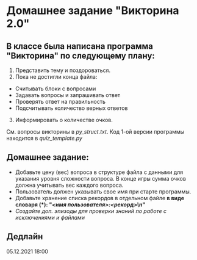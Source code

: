 #  Домашнее задание "Викторина 2.0"

## В классе была написана программа "Викторина" по следующему плану:  
1. Представить тему и поздороваться.
2. Пока не достигли конца файла:  
* Считывать блоки с вопросами
* Задавать вопросы и запрашивать ответ
* Проверять ответ на правильность
* Подсчитывать количество верных ответов
3. Информировать о количестве очков.    

См. вопросы викторины в _py_struct.txt_.
Код 1-ой версии программы находится в _quiz_template.py_


## Домашнее задание:
* Добавьте цену (вес) вопроса в структуре файла с данными для указания уровня сложности вопроса. В конце игры сумма очков должна учитывать вес каждого вопроса.  
* Пользователь должен указывать свое имя при старте программы. 
* Добавьте хранение списка рекордов в отдельном файле __в виде словаря (*): "_<имя пользователя>:<рекорд>\n_"__  
* _Создайте доп. эпизоды для проверки знаний по работе с исключениями и файлами_

## Дедлайн 
05.12.2021 18:00
